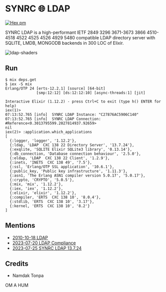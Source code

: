 SYNRC 🌐 LDAP
=============
[![Hex pm](http://img.shields.io/hexpm/v/ldap.svg?style=flat)](https://hex.pm/packages/ldap)

SYNRC LDAP is a high-performant IETF 2849 3296 3671-3673 3866 4510-4518 4522 4525 4526 4929 5480
compatible LDAP directory server with SQLITE, LMDB, MONGODB backends in 300 LOC of Elixir.

![ldap-shaders](https://ldap.erp.uno/priv/design/ldap-shaders.png)

Run
---

```
$ mix deps.get
$ iex -S mix
Erlang/OTP 24 [erts-12.2.1] [source] [64-bit]
              [smp:12:12] [ds:12:12:10] [async-threads:1] [jit]

Interactive Elixir (1.12.2) - press Ctrl+C to exit (type h() ENTER for help)
iex(1)>
07:13:52.765 [info]  SYNRC LDAP Instance: "C27876AC5906C140"
07:13:52.765 [info]  SYNRC LDAP Connection: #Reference<0.3013795599.2027814937.92659>
nil
iex(2)> :application.which_applications
[
  {:logger, 'logger', '1.12.2'},
  {:ldap, 'LDAP  CXC 138 22 Directory Server', '13.7.24'},
  {:exqlite, 'SQLITE Elixir SQLite3 library', '0.13.14'},
  {:db_connection, 'Database connection behaviour', '2.5.0'},
  {:eldap, 'LDAP  CXC 138 22 Client', '1.2.9'},
  {:inets, 'INETS  CXC 138 49', '7.5'},
  {:ssl, 'Erlang/OTP SSL application', '10.6.1'},
  {:public_key, 'Public key infrastructure', '1.11.3'},
  {:asn1, 'The Erlang ASN1 compiler version 5.0.17', '5.0.17'},
  {:crypto, 'CRYPTO', '5.0.5'},
  {:mix, 'mix', '1.12.2'},
  {:iex, 'iex', '1.12.2'},
  {:elixir, 'elixir', '1.12.2'},
  {:compiler, 'ERTS  CXC 138 10', '8.0.4'},
  {:stdlib, 'ERTS  CXC 138 10', '3.17'},
  {:kernel, 'ERTS  CXC 138 10', '8.2'}
]
```

Mentions
--------

* <a href="https://tonpa.guru/stream/2010/2010-10-18 LDAP.htm">2010-10-18 LDAP</a><br>
* <a href="https://tonpa.guru/stream/2023/2023-07-20 LDAP Compliance.htm">2023-07-20 LDAP Compliance</a><br>
* <a href="https://ldap.erp.uno">2023-07-25 SYNRC LDAP 13.7.24</a><br>

Credits
-------

* Namdak Tonpa

OM A HUM

